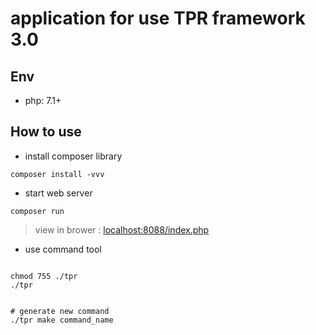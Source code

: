 # application for use TPR framework 3.0


## Env

* php: 7.1+

## How to use
* install composer library
``` shell
composer install -vvv
```

* start web server
```
composer run
```

> view in brower : [localhost:8088/index.php](http://localhost:8088/index.php)

* use command tool

``` shell

chmod 755 ./tpr
./tpr


# generate new command
./tpr make command_name
```
